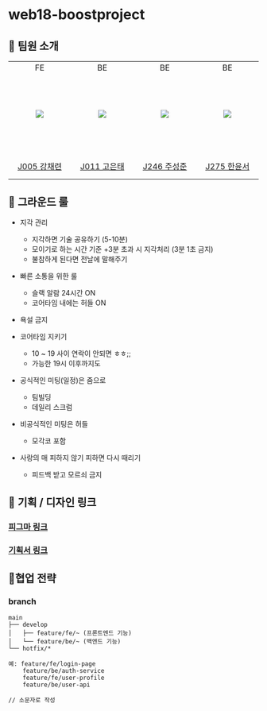 # web18-boostproject

## 💪 팀원 소개
<markdown-accessiblity-table data-catalyst=""><table>
  <tbody>
    <tr>
    <td align="center" width="160px">FE</td>
    <td align="center" width="160px">BE</td>
    <td align="center" width="160px">BE</td>
    <td align="center" width="160px">BE</td>
  </tr>
    <tr height="160px">
    <td align="center" width="160px">
      <a href="https://github.com/chaeryeon823"><img src="https://avatars.githubusercontent.com/u/87600308?v=4" style="max-width: 100%;"></a>
    </td>
    <td align="center" width="160px">
      <a href="https://github.com/Kontae"><img src="https://avatars.githubusercontent.com/u/91358761?v=4" style="max-width: 100%;"></a>
    </td>
    <td align="center" width="160px">
      <a href="https://github.com/rdyjun"><img src="https://avatars.githubusercontent.com/u/45596014?v=4" style="max-width: 100%;"></a>
    </td>
    <td align="center" width="160px">
      <a href="https://github.com/yoonseo-han"><img src="https://avatars.githubusercontent.com/u/51229971?v=4" style="max-width: 100%;"></a>
    </td>
  </tr>
  <tr height="50px">
    <td align="center" width="160px">
      <a href="https://github.com/chaeryeon823">J005 강채련</a>
    </td>
    <td align="center" width="160px">
      <a href="https://github.com/Kontae">J011 고은태</a>
    </td>
    <td align="center" width="160px">
      <a href="https://github.com/rdyjun">J246 주성준</a>
    </td>
    <td align="center" width="160px">
      <a href="https://github.com/yoonseo-han">J275 한윤서</a>
    </td>
  </tr>
</tbody></table></markdown-accessiblity-table>

## 🙏 그라운드 룰

- 지각 관리
  - 지각하면 기술 공유하기 (5-10분)
  - 모이기로 하는 시간 기준 +3분 초과 시 지각처리 (3분 1초 금지)
  - 불참하게 된다면 전날에 말해주기

- 빠른 소통을 위한 룰
  - 슬랙 알람 24시간 ON
  - 코어타임 내에는 허들 ON

- 욕설 금지  

- 코어타임 지키기
  - 10 ~ 19 사이 연락이 안되면 ㅎㅎ;;
  - 가능한 19시 이후까지도

- 공식적인 미팅(일정)은 줌으로
  - 팀빌딩
  - 데일리 스크럼

- 비공식적인 미팅은 허들
  - 모각코 포함

- 사랑의 매 피하지 않기 피하면 다시 때리기 
  - 피드백 받고 모르쇠 금지

##  🎨 기획 / 디자인 링크

### [피그마 링크](https://www.figma.com/design/67VbghdrhjZ3PbdBkBW3wK/inear?node-id=0-1&t=5PMMpDubdDK8MVXj-1)

### [기획서 링크]()

## 🌳협업 전략

### branch
```
main
├── develop
│   ├── feature/fe/~ (프론트엔드 기능)
│   └── feature/be/~ (백엔드 기능)
└── hotfix/*

예: feature/fe/login-page
    feature/be/auth-service
    feature/fe/user-profile
    feature/be/user-api
    
// 소문자로 작성
```